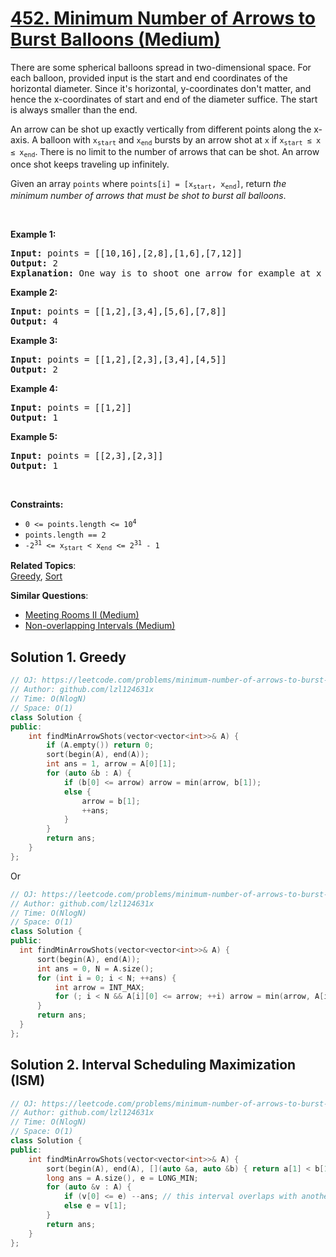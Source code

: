 # [452. Minimum Number of Arrows to Burst Balloons (Medium)](https://leetcode.com/problems/minimum-number-of-arrows-to-burst-balloons/)

<p>There are some spherical balloons spread in two-dimensional space. For each balloon, provided input is the start and end coordinates of the horizontal diameter. Since it's horizontal, y-coordinates don't matter, and hence the x-coordinates of start and end of the diameter suffice. The start is always smaller than the end.</p>

<p>An arrow can be shot up exactly vertically from different points along the x-axis. A balloon with <code>x<sub>start</sub></code> and <code>x<sub>end</sub></code> bursts by an arrow shot at <code>x</code> if <code>x<sub>start</sub> ≤ x ≤ x<sub>end</sub></code>. There is no limit to the number of arrows that can be shot. An arrow once shot keeps traveling up infinitely.</p>

<p>Given an array <code>points</code> where <code>points[i] = [x<sub>start</sub>, x<sub>end</sub>]</code>, return&nbsp;<em>the minimum number of arrows that must be shot to burst all balloons</em>.</p>

<p>&nbsp;</p>
<p><strong>Example 1:</strong></p>

<pre><strong>Input:</strong> points = [[10,16],[2,8],[1,6],[7,12]]
<strong>Output:</strong> 2
<strong>Explanation:</strong> One way is to shoot one arrow for example at x = 6 (bursting the balloons [2,8] and [1,6]) and another arrow at x = 11 (bursting the other two balloons).
</pre>

<p><strong>Example 2:</strong></p>

<pre><strong>Input:</strong> points = [[1,2],[3,4],[5,6],[7,8]]
<strong>Output:</strong> 4
</pre>

<p><strong>Example 3:</strong></p>

<pre><strong>Input:</strong> points = [[1,2],[2,3],[3,4],[4,5]]
<strong>Output:</strong> 2
</pre>

<p><strong>Example 4:</strong></p>

<pre><strong>Input:</strong> points = [[1,2]]
<strong>Output:</strong> 1
</pre>

<p><strong>Example 5:</strong></p>

<pre><strong>Input:</strong> points = [[2,3],[2,3]]
<strong>Output:</strong> 1
</pre>

<p>&nbsp;</p>
<p><strong>Constraints:</strong></p>

<ul>
	<li><code>0 &lt;= points.length &lt;= 10<sup>4</sup></code></li>
	<li><code>points.length == 2</code></li>
	<li><code>-2<sup>31</sup> &lt;= x<sub>start</sub> &lt;&nbsp;x<sub>end</sub> &lt;= 2<sup>31</sup> - 1</code></li>
</ul>

**Related Topics**:  
[Greedy](https://leetcode.com/tag/greedy/), [Sort](https://leetcode.com/tag/sort/)

**Similar Questions**:
* [Meeting Rooms II (Medium)](https://leetcode.com/problems/meeting-rooms-ii/)
* [Non-overlapping Intervals (Medium)](https://leetcode.com/problems/non-overlapping-intervals/)

## Solution 1. Greedy

```cpp
// OJ: https://leetcode.com/problems/minimum-number-of-arrows-to-burst-balloons/
// Author: github.com/lzl124631x
// Time: O(NlogN)
// Space: O(1)
class Solution {
public:
    int findMinArrowShots(vector<vector<int>>& A) {
        if (A.empty()) return 0;
        sort(begin(A), end(A));
        int ans = 1, arrow = A[0][1];
        for (auto &b : A) {
            if (b[0] <= arrow) arrow = min(arrow, b[1]);
            else {
                arrow = b[1];
                ++ans;
            }
        }
        return ans;
    }
};
```

Or

```cpp
// OJ: https://leetcode.com/problems/minimum-number-of-arrows-to-burst-balloons/
// Author: github.com/lzl124631x
// Time: O(NlogN)
// Space: O(1)
class Solution {
public:
  int findMinArrowShots(vector<vector<int>>& A) {
      sort(begin(A), end(A));
      int ans = 0, N = A.size();
      for (int i = 0; i < N; ++ans) {
          int arrow = INT_MAX;
          for (; i < N && A[i][0] <= arrow; ++i) arrow = min(arrow, A[i][1]);
      }
      return ans;
  }
}; 
```

## Solution 2. Interval Scheduling Maximization (ISM)

```cpp
// OJ: https://leetcode.com/problems/minimum-number-of-arrows-to-burst-balloons/
// Author: github.com/lzl124631x
// Time: O(NlogN)
// Space: O(1)
class Solution {
public:
    int findMinArrowShots(vector<vector<int>>& A) {
        sort(begin(A), end(A), [](auto &a, auto &b) { return a[1] < b[1]; });
        long ans = A.size(), e = LONG_MIN;
        for (auto &v : A) {
            if (v[0] <= e) --ans; // this interval overlaps with another interval. We don't need a separate arrow for it.
            else e = v[1];
        }
        return ans;
    }
};
```
